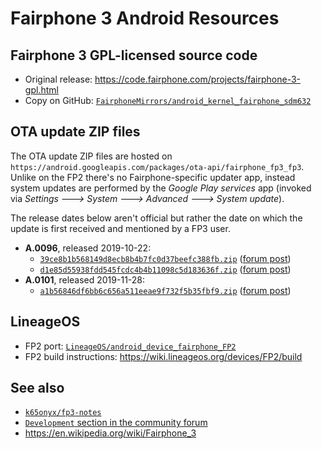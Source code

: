 # Fairphone 3 Android Resources

## Fairphone 3 GPL-licensed source code

- Original release: https://code.fairphone.com/projects/fairphone-3-gpl.html
- Copy on GitHub: [`FairphoneMirrors/android_kernel_fairphone_sdm632`](https://github.com/FairphoneMirrors/android_kernel_fairphone_sdm632)

## OTA update ZIP files

The OTA update ZIP files are hosted on `https://android.googleapis.com/packages/ota-api/fairphone_fp3_fp3`. Unlike on the FP2 there's no Fairphone-specific updater app, instead system updates are performed by the *Google Play services* app (invoked via *Settings 🡒 System 🡒 Advanced 🡒 System update*).

The release dates below aren't official but rather the date on which the update is first received and mentioned by a FP3 user.

- **A.0096**, released 2019-10-22:
  - [`39ce8b1b568149d8ecb8b4b7fc0d37beefc388fb.zip`](https://android.googleapis.com/packages/ota-api/fairphone_fp3_fp3/39ce8b1b568149d8ecb8b4b7fc0d37beefc388fb.zip) ([forum post](https://forum.fairphone.com/t/september-security-update-released-and-more/53982/19))
  - [`d1e85d55938fdd545fcdc4b4b11098c5d183636f.zip`](https://android.googleapis.com/packages/ota-api/fairphone_fp3_fp3/d1e85d55938fdd545fcdc4b4b11098c5d183636f.zip) ([forum post](https://forum.fairphone.com/t/september-security-update-released-and-more/53982/20))
- **A.0101**, released 2019-11-28:
  - [`a1b56846df6bb6c656a511eeae9f732f5b35fbf9.zip`](https://android.googleapis.com/packages/ota-api/fairphone_fp3_fp3/a1b56846df6bb6c656a511eeae9f732f5b35fbf9.zip) ([forum post](https://forum.fairphone.com/t/has-anybody-received-the-october-security-update-yet/55045/10))

## LineageOS

- FP2 port: [`LineageOS/android_device_fairphone_FP2`](https://github.com/LineageOS/android_device_fairphone_FP2)
- FP2 build instructions: https://wiki.lineageos.org/devices/FP2/build

## See also

- [`k65onyx/fp3-notes`](https://github.com/k65onyx/fp3-notes)
- [`Development` section in the community forum](https://forum.fairphone.com/c/participate/dev)
- https://en.wikipedia.org/wiki/Fairphone_3
